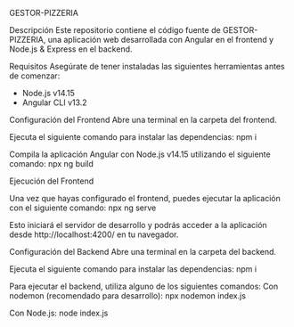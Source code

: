 GESTOR-PIZZERIA

Descripción
Este repositorio contiene el código fuente de GESTOR-PIZZERIA, una aplicación web desarrollada con Angular en el frontend y Node.js & Express en el backend.

Requisitos
Asegúrate de tener instaladas las siguientes herramientas antes de comenzar:

- Node.js v14.15
- Angular CLI v13.2

Configuración del Frontend
Abre una terminal en la carpeta del frontend.

Ejecuta el siguiente comando para instalar las dependencias:
npm i

Compila la aplicación Angular con Node.js v14.15 utilizando el siguiente comando:
npx ng build



Ejecución del Frontend

Una vez que hayas configurado el frontend, puedes ejecutar la aplicación con el siguiente comando:
npx ng serve

Esto iniciará el servidor de desarrollo y podrás acceder a la aplicación desde http://localhost:4200/ en tu navegador.

Configuración del Backend
Abre una terminal en la carpeta del backend.

Ejecuta el siguiente comando para instalar las dependencias:
npm i

Para ejecutar el backend, utiliza alguno de los siguientes comandos:
Con nodemon (recomendado para desarrollo):
npx nodemon index.js

Con Node.js:
node index.js
